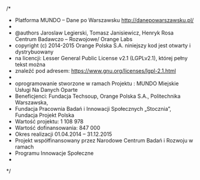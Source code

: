 /*
*  Platforma MUNDO – Dane po Warszawsku  http://danepowarszawsku.pl/
*   
*  @authors Jaroslaw Legierski, Tomasz Janisiewicz, Henryk Rosa Centrum Badawczo – Rozwojowe/ Orange Labs
*  copyright (c) 2014-2015 Orange Polska S.A. niniejszy kod jest otwarty i dystrybuowany
*  na licencji:   Lesser General Public License v2.1 (LGPLv2.1), której  pełny tekst można
*  znaleźć pod adresem:  https://www.gnu.org/licenses/lgpl-2.1.html
*
* oprogramowanie stworzone w ramach Projektu : MUNDO Miejskie Usługi Na Danych Oparte
* Beneficjenci: Fundacja Techsoup, Orange Polska S.A., Politechnika  Warszawska,
* Fundacja Pracownia Badań i Innowacji Społecznych „Stocznia”, Fundacja Projekt Polska
* Wartość projektu: 1 108 978
* Wartość dofinansowania: 847 000
* Okres realizacji 01.04.2014 – 31.12.2015
* Projekt współfinansowany przez Narodowe Centrum Badań i Rozwoju w ramach
* Programu Innowacje Społeczne
*
*/
